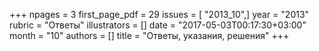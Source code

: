 +++
npages = 3
first_page_pdf = 29
issues = [ "2013_10",]
year = "2013"
rubric = "Ответы"
illustrators = []
date = "2017-05-03T00:17:30+03:00"
month = "10"
authors = []
title = "Ответы, указания, решения"
+++
